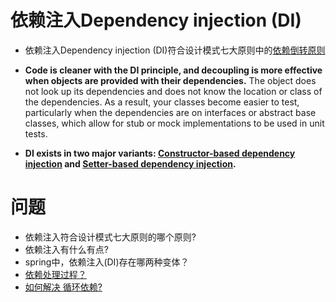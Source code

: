 # 依赖注入Dependency injection (DI)
- 依赖注入Dependency injection (DI)符合设计模式七大原则中的[依赖倒转原则](https://www.bilibili.com/video/BV1G4411c7N4?p=11)

- **Code is cleaner with the DI principle, and decoupling is more effective when objects are provided with their dependencies.** The object does not look up its dependencies and does not know the location or class of the dependencies. As a result, your classes become easier to test, particularly when the dependencies are on interfaces or abstract base classes, which allow for stub or mock implementations to be used in unit tests.

- **DI exists in two major variants: [Constructor-based dependency injection](https://docs.spring.io/spring-framework/docs/current/reference/html/core.html#beans-constructor-injection) and [Setter-based dependency injection](https://docs.spring.io/spring-framework/docs/current/reference/html/core.html#beans-setter-injection).**



# 问题
- 依赖注入符合设计模式七大原则的哪个原则?
- 依赖注入有什么有点?
- spring中，依赖注入(DI)存在哪两种变体？
- [依赖处理过程？](../CircularDependencies/CircularDependencies.md)
- [如何解决 循环依赖?](../CircularDependencies/CircularDependencies.md)

